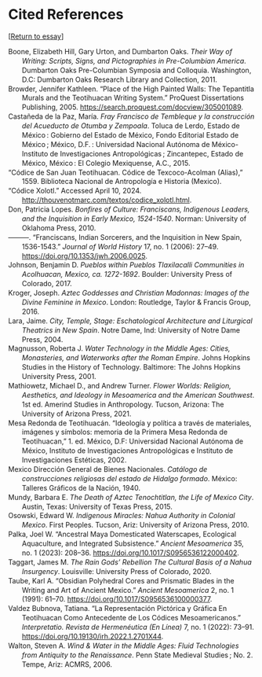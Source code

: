 # Cited References

[[Return to essay](https://brad-skopyk.github.io/sjt)]

<!DOCTYPE html PUBLIC "-//W3C//DTD XHTML 1.1//EN" "http://www.w3.org/TR/xhtml11/DTD/xhtml11.dtd">
<html xmlns="http://www.w3.org/1999/xhtml" xml:lang="en">
<head>
<meta http-equiv="Content-Type" content="text/html; charset=utf-8"/>
<title>Bibliography</title>
</head>
<body>
<div class="csl-bib-body" style="line-height: 1.35; margin-left: 2em; text-indent:-2em;">
  <div class="csl-entry">Boone, Elizabeth Hill, Gary Urton, and Dumbarton Oaks. <i>Their Way of Writing: Scripts, Signs, and Pictographies in Pre-Columbian America</i>. Dumbarton Oaks Pre-Columbian Symposia and Colloquia. Washington, D.C: Dumbarton Oaks Research Library and Collection, 2011.</div>
  <span class="Z3988" title="url_ver=Z39.88-2004&amp;ctx_ver=Z39.88-2004&amp;rfr_id=info%3Asid%2Fzotero.org%3A2&amp;rft_id=urn%3Aisbn%3A978-0-88402-368-5&amp;rft_val_fmt=info%3Aofi%2Ffmt%3Akev%3Amtx%3Abook&amp;rft.genre=book&amp;rft.btitle=Their%20way%20of%20writing%3A%20scripts%2C%20signs%2C%20and%20pictographies%20in%20Pre-Columbian%20America&amp;rft.place=Washington%2C%20D.C&amp;rft.publisher=Dumbarton%20Oaks%20Research%20Library%20and%20Collection&amp;rft.series=Dumbarton%20Oaks%20Pre-Columbian%20symposia%20and%20colloquia&amp;rft.aufirst=Elizabeth%20Hill&amp;rft.aulast=Boone&amp;rft.au=Elizabeth%20Hill%20Boone&amp;rft.au=Gary%20Urton&amp;rft.au=undefined&amp;rft.date=2011&amp;rft.isbn=978-0-88402-368-5&amp;rft.language=eng"></span>
  <div class="csl-entry">Browder, Jennifer Kathleen. “Place of the High Painted Walls: The Tepantitla Murals and the Teotihuacan Writing System.” ProQuest Dissertations Publishing, 2005. <a href="https://search.proquest.com/docview/305001089">https://search.proquest.com/docview/305001089</a>.</div>
  <span class="Z3988" title="url_ver=Z39.88-2004&amp;ctx_ver=Z39.88-2004&amp;rfr_id=info%3Asid%2Fzotero.org%3A2&amp;rft_val_fmt=info%3Aofi%2Ffmt%3Akev%3Amtx%3Adissertation&amp;rft.title=Place%20of%20the%20high%20painted%20walls%3A%20The%20Tepantitla%20murals%20and%20the%20Teotihuacan%20writing%20system&amp;rft.aufirst=Jennifer%20Kathleen&amp;rft.aulast=Browder&amp;rft.au=Jennifer%20Kathleen%20Browder&amp;rft.date=2005&amp;rft.language=eng"></span>
  <div class="csl-entry">Castañeda de la Paz, María. <i>Fray Francisco de Tembleque y la construcción del Acueducto de Otumba y Zempoala</i>. Toluca de Lerdo, Estado de México : Gobierno del Estado de México, Fondo Editorial Estado de México ; México, D.F. : Universidad Nacional Autónoma de México-Instituto de Investigaciones Antropológicas ; Zincantepec, Estado de México, México : El Colegio Mexiquense, A.C., 2015.</div>
  <span class="Z3988" title="url_ver=Z39.88-2004&amp;ctx_ver=Z39.88-2004&amp;rfr_id=info%3Asid%2Fzotero.org%3A2&amp;rft_id=urn%3Aisbn%3A978-607-495-422-7&amp;rft_val_fmt=info%3Aofi%2Ffmt%3Akev%3Amtx%3Abook&amp;rft.genre=book&amp;rft.btitle=Fray%20Francisco%20de%20Tembleque%20y%20la%20construcci%C3%B3n%20del%20Acueducto%20de%20Otumba%20y%20Zempoala&amp;rft.publisher=Toluca%20de%20Lerdo%2C%20Estado%20de%20M%C3%A9xico%20%3A%20Gobierno%20del%20Estado%20de%20M%C3%A9xico%2C%20Fondo%20Editorial%20Estado%20de%20M%C3%A9xico%20%3B%20M%C3%A9xico%2C%20D.F.%20%3A%20Universidad%20Nacional%20Aut%C3%B3noma%20de%20M%C3%A9xico-Instituto%20de%20Investigaciones%20Antropol%C3%B3gicas%20%3B%20Zincantepec%2C%20Estado%20de%20M%C3%A9xico%2C%20M%C3%A9xico%20%3A%20El%20Colegio%20Mexiquense%2C%20A.C.&amp;rft.aufirst=Mar%C3%ADa&amp;rft.aulast=Casta%C3%B1eda%20de%20la%20Paz&amp;rft.au=Mar%C3%ADa%20Casta%C3%B1eda%20de%20la%20Paz&amp;rft.date=2015&amp;rft.tpages=237&amp;rft.isbn=978-607-495-422-7&amp;rft.language=Spanish"></span>
  <div class="csl-entry">“Códice de San Juan Teotihuacan. Códice de Texcoco-Acolman (Alias),” 1559. Biblioteca Nacional de Antropología e Historia (Mexico).</div>
  <span class="Z3988" title="url_ver=Z39.88-2004&amp;ctx_ver=Z39.88-2004&amp;rfr_id=info%3Asid%2Fzotero.org%3A2&amp;rft_val_fmt=info%3Aofi%2Ffmt%3Akev%3Amtx%3Adc&amp;rft.type=manuscript&amp;rft.title=C%C3%B3dice%20de%20San%20Juan%20Teotihuacan.%20C%C3%B3dice%20de%20Texcoco-Acolman%20(Alias)&amp;rft.date=1559"></span>
  <div class="csl-entry">“Códice Xolotl.” Accessed April 10, 2024. <a href="http://thouvenotmarc.com/textos/codice_xolotl.html">http://thouvenotmarc.com/textos/codice_xolotl.html</a>.</div>
  <span class="Z3988" title="url_ver=Z39.88-2004&amp;ctx_ver=Z39.88-2004&amp;rfr_id=info%3Asid%2Fzotero.org%3A2&amp;rft_val_fmt=info%3Aofi%2Ffmt%3Akev%3Amtx%3Adc&amp;rft.type=webpage&amp;rft.title=C%C3%B3dice%20Xolotl&amp;rft.identifier=http%3A%2F%2Fthouvenotmarc.com%2Ftextos%2Fcodice_xolotl.html"></span>
  <div class="csl-entry">Don, Patricia Lopes. <i>Bonfires of Culture: Franciscans, Indigenous Leaders, and the Inquisition in Early Mexico, 1524-1540</i>. Norman: University of Oklahoma Press, 2010.</div>
  <span class="Z3988" title="url_ver=Z39.88-2004&amp;ctx_ver=Z39.88-2004&amp;rfr_id=info%3Asid%2Fzotero.org%3A2&amp;rft_id=urn%3Aisbn%3A978-0-8061-4049-0&amp;rft_val_fmt=info%3Aofi%2Ffmt%3Akev%3Amtx%3Abook&amp;rft.genre=book&amp;rft.btitle=Bonfires%20of%20culture%3A%20Franciscans%2C%20indigenous%20leaders%2C%20and%20the%20Inquisition%20in%20early%20Mexico%2C%201524-1540&amp;rft.place=Norman&amp;rft.publisher=University%20of%20Oklahoma%20Press&amp;rft.aufirst=Patricia%20Lopes&amp;rft.aulast=Don&amp;rft.au=Patricia%20Lopes%20Don&amp;rft.date=2010&amp;rft.isbn=978-0-8061-4049-0&amp;rft.language=eng"></span>
  <div class="csl-entry">———. “Franciscans, Indian Sorcerers, and the Inquisition in New Spain, 1536-1543.” <i>Journal of World History</i> 17, no. 1 (2006): 27–49. <a href="https://doi.org/10.1353/jwh.2006.0025">https://doi.org/10.1353/jwh.2006.0025</a>.</div>
  <span class="Z3988" title="url_ver=Z39.88-2004&amp;ctx_ver=Z39.88-2004&amp;rfr_id=info%3Asid%2Fzotero.org%3A2&amp;rft_id=info%3Adoi%2F10.1353%2Fjwh.2006.0025&amp;rft_val_fmt=info%3Aofi%2Ffmt%3Akev%3Amtx%3Ajournal&amp;rft.genre=article&amp;rft.atitle=Franciscans%2C%20Indian%20Sorcerers%2C%20and%20the%20Inquisition%20in%20New%20Spain%2C%201536-1543&amp;rft.jtitle=Journal%20of%20world%20history&amp;rft.volume=17&amp;rft.issue=1&amp;rft.aufirst=Patricia%20Lopes&amp;rft.aulast=Don&amp;rft.au=Patricia%20Lopes%20Don&amp;rft.date=2006&amp;rft.pages=27%E2%80%9349&amp;rft.spage=27&amp;rft.epage=49&amp;rft.issn=1045-6007&amp;rft.language=eng"></span>
  <div class="csl-entry">Johnson, Benjamin D. <i>Pueblos within Pueblos Tlaxilacalli Communities in Acolhuacan, Mexico, ca. 1272-1692</i>. Boulder: University Press of Colorado, 2017.</div>
  <span class="Z3988" title="url_ver=Z39.88-2004&amp;ctx_ver=Z39.88-2004&amp;rfr_id=info%3Asid%2Fzotero.org%3A2&amp;rft_id=urn%3Aisbn%3A978-1-60732-691-5&amp;rft_val_fmt=info%3Aofi%2Ffmt%3Akev%3Amtx%3Abook&amp;rft.genre=book&amp;rft.btitle=Pueblos%20within%20Pueblos%20Tlaxilacalli%20Communities%20in%20Acolhuacan%2C%20Mexico%2C%20ca.%201272-1692&amp;rft.place=Boulder&amp;rft.publisher=University%20Press%20of%20Colorado&amp;rft.aufirst=Benjamin%20D.&amp;rft.aulast=Johnson&amp;rft.au=Benjamin%20D.%20Johnson&amp;rft.date=2017&amp;rft.isbn=978-1-60732-691-5&amp;rft.language=eng"></span>
  <div class="csl-entry">Kroger, Joseph. <i>Aztec Goddesses and Christian Madonnas: Images of the Divine Feminine in Mexico</i>. London: Routledge, Taylor &amp; Francis Group, 2016.</div>
  <span class="Z3988" title="url_ver=Z39.88-2004&amp;ctx_ver=Z39.88-2004&amp;rfr_id=info%3Asid%2Fzotero.org%3A2&amp;rft_id=urn%3Aisbn%3A978-1-351-95611-6&amp;rft_val_fmt=info%3Aofi%2Ffmt%3Akev%3Amtx%3Abook&amp;rft.genre=book&amp;rft.btitle=Aztec%20goddesses%20and%20Christian%20Madonnas%3A%20images%20of%20the%20divine%20feminine%20in%20Mexico&amp;rft.place=London&amp;rft.publisher=Routledge%2C%20Taylor%20%26%20Francis%20Group&amp;rft.aufirst=Joseph&amp;rft.aulast=Kroger&amp;rft.au=Joseph%20Kroger&amp;rft.au=Patrizia%20Granziera&amp;rft.date=2016&amp;rft.isbn=978-1-351-95611-6&amp;rft.language=eng"></span>
  <div class="csl-entry">Lara, Jaime. <i>City, Temple, Stage: Eschatological Architecture and Liturgical Theatrics in New Spain</i>. Notre Dame, Ind: University of Notre Dame Press, 2004.</div>
  <span class="Z3988" title="url_ver=Z39.88-2004&amp;ctx_ver=Z39.88-2004&amp;rfr_id=info%3Asid%2Fzotero.org%3A2&amp;rft_id=urn%3Aisbn%3A978-0-268-03364-4&amp;rft_val_fmt=info%3Aofi%2Ffmt%3Akev%3Amtx%3Abook&amp;rft.genre=book&amp;rft.btitle=City%2C%20temple%2C%20stage%3A%20eschatological%20architecture%20and%20liturgical%20theatrics%20in%20New%20Spain&amp;rft.place=Notre%20Dame%2C%20Ind&amp;rft.publisher=University%20of%20Notre%20Dame%20Press&amp;rft.aufirst=Jaime&amp;rft.aulast=Lara&amp;rft.au=Jaime%20Lara&amp;rft.date=2004&amp;rft.isbn=978-0-268-03364-4&amp;rft.language=eng"></span>
  <div class="csl-entry">Magnusson, Roberta J. <i>Water Technology in the Middle Ages: Cities, Monasteries, and Waterworks after the Roman Empire</i>. Johns Hopkins Studies in the History of Technology. Baltimore: The Johns Hopkins University Press, 2001.</div>
  <span class="Z3988" title="url_ver=Z39.88-2004&amp;ctx_ver=Z39.88-2004&amp;rfr_id=info%3Asid%2Fzotero.org%3A2&amp;rft_id=urn%3Aisbn%3A978-0-8018-7283-9&amp;rft_val_fmt=info%3Aofi%2Ffmt%3Akev%3Amtx%3Abook&amp;rft.genre=book&amp;rft.btitle=Water%20technology%20in%20the%20Middle%20Ages%3A%20cities%2C%20monasteries%2C%20and%20waterworks%20after%20the%20Roman%20Empire&amp;rft.place=Baltimore&amp;rft.publisher=The%20Johns%20Hopkins%20University%20Press&amp;rft.series=Johns%20Hopkins%20studies%20in%20the%20history%20of%20technology&amp;rft.aufirst=Roberta%20J.&amp;rft.aulast=Magnusson&amp;rft.au=Roberta%20J.%20Magnusson&amp;rft.date=2001&amp;rft.isbn=978-0-8018-7283-9&amp;rft.language=eng"></span>
  <div class="csl-entry">Mathiowetz, Michael D., and Andrew Turner. <i>Flower Worlds: Religion, Aesthetics, and Ideology in Mesoamerica and the American Southwest</i>. 1st ed. Amerind Studies in Anthropology. Tucson, Arizona: The University of Arizona Press, 2021.</div>
  <span class="Z3988" title="url_ver=Z39.88-2004&amp;ctx_ver=Z39.88-2004&amp;rfr_id=info%3Asid%2Fzotero.org%3A2&amp;rft_id=urn%3Aisbn%3A978-0-8165-4232-1&amp;rft_val_fmt=info%3Aofi%2Ffmt%3Akev%3Amtx%3Abook&amp;rft.genre=book&amp;rft.btitle=Flower%20worlds%3A%20religion%2C%20aesthetics%2C%20and%20ideology%20in%20Mesoamerica%20and%20the%20American%20southwest&amp;rft.place=Tucson%2C%20Arizona&amp;rft.publisher=The%20University%20of%20Arizona%20Press&amp;rft.edition=1st%20ed.&amp;rft.series=Amerind%20studies%20in%20anthropology&amp;rft.aufirst=Michael%20D.&amp;rft.aulast=Mathiowetz&amp;rft.au=Michael%20D.%20Mathiowetz&amp;rft.au=Andrew%20Turner&amp;rft.date=2021&amp;rft.isbn=978-0-8165-4232-1&amp;rft.language=eng"></span>
  <div class="csl-entry">Mesa Redonda de Teotihuacán. “Ideología y política a través de materiales, imágenes y símbolos: memoria de la Primera Mesa Redonda de Teotihuacan,” 1. ed. México, D.F: Universidad Nacional Autónoma de México, Instituto de Investigaciones Antropológicas e Instituto de Investigaciones Estéticas, 2002.</div>
  <span class="Z3988" title="url_ver=Z39.88-2004&amp;ctx_ver=Z39.88-2004&amp;rfr_id=info%3Asid%2Fzotero.org%3A2&amp;rft_id=urn%3Aisbn%3A978-970-18-8379-2&amp;rft_val_fmt=info%3Aofi%2Ffmt%3Akev%3Amtx%3Abook&amp;rft.genre=proceeding&amp;rft.atitle=Ideolog%C3%ADa%20y%20pol%C3%ADtica%20a%20trav%C3%A9s%20de%20materiales%2C%20im%C3%A1genes%20y%20s%C3%ADmbolos%3A%20memoria%20de%20la%20Primera%20Mesa%20Redonda%20de%20Teotihuacan&amp;rft.place=M%C3%A9xico%2C%20D.F&amp;rft.publisher=Universidad%20Nacional%20Aut%C3%B3noma%20de%20M%C3%A9xico%2C%20Instituto%20de%20Investigaciones%20Antropol%C3%B3gicas%20e%20Instituto%20de%20Investigaciones%20Est%C3%A9ticas&amp;rft.au=undefined&amp;rft.au=Mar%C3%ADa%20Elena%20Ruiz%20Gallut&amp;rft.date=2002&amp;rft.isbn=978-970-18-8379-2&amp;rft.language=spa%3Beng"></span>
  <div class="csl-entry">Mexico Dirección General de Bienes Nacionales. <i>Catálogo de construcciones religiosas del estado de Hidalgo formado</i>. México: Talleres Gráficos de la Nación, 1940.</div>
  <span class="Z3988" title="url_ver=Z39.88-2004&amp;ctx_ver=Z39.88-2004&amp;rfr_id=info%3Asid%2Fzotero.org%3A2&amp;rft_val_fmt=info%3Aofi%2Ffmt%3Akev%3Amtx%3Abook&amp;rft.genre=book&amp;rft.btitle=Cat%C3%A1logo%20de%20construcciones%20religiosas%20del%20estado%20de%20Hidalgo%20formado&amp;rft.place=M%C3%A9xico&amp;rft.publisher=Talleres%20Gr%C3%A1ficos%20de%20la%20Naci%C3%B3n&amp;rft.au=undefined&amp;rft.au=Luis%20Azcu%C3%A9%20y%20Mancera&amp;rft.au=Manuel%20Toussaint&amp;rft.au=Justino%20Fern%C3%A1ndez&amp;rft.date=1940&amp;rft.language=spa"></span>
  <div class="csl-entry">Mundy, Barbara E. <i>The Death of Aztec Tenochtitlan, the Life of Mexico City</i>. Austin, Texas: University of Texas Press, 2015.</div>
  <span class="Z3988" title="url_ver=Z39.88-2004&amp;ctx_ver=Z39.88-2004&amp;rfr_id=info%3Asid%2Fzotero.org%3A2&amp;rft_val_fmt=info%3Aofi%2Ffmt%3Akev%3Amtx%3Abook&amp;rft.genre=book&amp;rft.btitle=The%20death%20of%20Aztec%20Tenochtitlan%2C%20the%20life%20of%20Mexico%20City&amp;rft.place=Austin%2C%20Texas&amp;rft.publisher=University%20of%20Texas%20Press&amp;rft.aufirst=Barbara%20E.&amp;rft.aulast=Mundy&amp;rft.au=Barbara%20E.%20Mundy&amp;rft.date=2015"></span>
  <div class="csl-entry">Osowski, Edward W. <i>Indigenous Miracles: Nahua Authority in Colonial Mexico</i>. First Peoples. Tucson, Ariz: University of Arizona Press, 2010.</div>
  <span class="Z3988" title="url_ver=Z39.88-2004&amp;ctx_ver=Z39.88-2004&amp;rfr_id=info%3Asid%2Fzotero.org%3A2&amp;rft_id=urn%3Aisbn%3A978-0-8165-2855-4&amp;rft_val_fmt=info%3Aofi%2Ffmt%3Akev%3Amtx%3Abook&amp;rft.genre=book&amp;rft.btitle=Indigenous%20miracles%3A%20Nahua%20authority%20in%20colonial%20Mexico&amp;rft.place=Tucson%2C%20Ariz&amp;rft.publisher=University%20of%20Arizona%20Press&amp;rft.series=First%20peoples&amp;rft.aufirst=Edward%20W.&amp;rft.aulast=Osowski&amp;rft.au=Edward%20W.%20Osowski&amp;rft.date=2010&amp;rft.isbn=978-0-8165-2855-4&amp;rft.language=eng"></span>
  <div class="csl-entry">Palka, Joel W. “Ancestral Maya Domesticated Waterscapes, Ecological Aquaculture, and Integrated Subsistence.” <i>Ancient Mesoamerica</i> 35, no. 1 (2023): 208–36. <a href="https://doi.org/10.1017/S0956536122000402">https://doi.org/10.1017/S0956536122000402</a>.</div>
  <span class="Z3988" title="url_ver=Z39.88-2004&amp;ctx_ver=Z39.88-2004&amp;rfr_id=info%3Asid%2Fzotero.org%3A2&amp;rft_id=info%3Adoi%2F10.1017%2FS0956536122000402&amp;rft_val_fmt=info%3Aofi%2Ffmt%3Akev%3Amtx%3Ajournal&amp;rft.genre=article&amp;rft.atitle=Ancestral%20Maya%20domesticated%20waterscapes%2C%20ecological%20aquaculture%2C%20and%20integrated%20subsistence&amp;rft.jtitle=Ancient%20Mesoamerica&amp;rft.volume=35&amp;rft.issue=1&amp;rft.aufirst=Joel%20W.&amp;rft.aulast=Palka&amp;rft.au=Joel%20W.%20Palka&amp;rft.date=2023&amp;rft.pages=208%E2%80%93236&amp;rft.spage=208&amp;rft.epage=236&amp;rft.issn=0956-5361&amp;rft.language=eng"></span>
  <div class="csl-entry">Taggart, James M. <i>The Rain Gods’ Rebellion The Cultural Basis of a Nahua Insurgency</i>. Louisville: University Press of Colorado, 2020.</div>
  <span class="Z3988" title="url_ver=Z39.88-2004&amp;ctx_ver=Z39.88-2004&amp;rfr_id=info%3Asid%2Fzotero.org%3A2&amp;rft_id=urn%3Aisbn%3A978-1-60732-956-5&amp;rft_val_fmt=info%3Aofi%2Ffmt%3Akev%3Amtx%3Abook&amp;rft.genre=book&amp;rft.btitle=The%20Rain%20Gods%E2%80%99%20Rebellion%20The%20Cultural%20Basis%20of%20a%20Nahua%20Insurgency&amp;rft.place=Louisville&amp;rft.publisher=University%20Press%20of%20Colorado&amp;rft.aufirst=James%20M.&amp;rft.aulast=Taggart&amp;rft.au=James%20M.%20Taggart&amp;rft.date=2020&amp;rft.isbn=978-1-60732-956-5&amp;rft.language=eng"></span>
  <div class="csl-entry">Taube, Karl A. “Obsidian Polyhedral Cores and Prismatic Blades in the Writing and Art of Ancient Mexico.” <i>Ancient Mesoamerica</i> 2, no. 1 (1991): 61–70. <a href="https://doi.org/10.1017/S0956536100000377">https://doi.org/10.1017/S0956536100000377</a>.</div>
  <span class="Z3988" title="url_ver=Z39.88-2004&amp;ctx_ver=Z39.88-2004&amp;rfr_id=info%3Asid%2Fzotero.org%3A2&amp;rft_id=info%3Adoi%2F10.1017%2FS0956536100000377&amp;rft_val_fmt=info%3Aofi%2Ffmt%3Akev%3Amtx%3Ajournal&amp;rft.genre=article&amp;rft.atitle=Obsidian%20Polyhedral%20Cores%20and%20Prismatic%20Blades%20in%20the%20Writing%20and%20Art%20of%20Ancient%20Mexico&amp;rft.jtitle=Ancient%20Mesoamerica&amp;rft.volume=2&amp;rft.issue=1&amp;rft.aufirst=Karl%20A.&amp;rft.aulast=Taube&amp;rft.au=Karl%20A.%20Taube&amp;rft.date=1991&amp;rft.pages=61%E2%80%9370&amp;rft.spage=61&amp;rft.epage=70&amp;rft.issn=0956-5361&amp;rft.language=eng"></span>
  <div class="csl-entry">Valdez Bubnova, Tatiana. “La Representación Pictórica y Gráfica En Teotihuacan Como Antecedente de Los Códices Mesoamericanos.” <i>Interpretatio. Revista de Hermenéutica (En Línea)</i> 7, no. 1 (2022): 73–91. <a href="https://doi.org/10.19130/irh.2022.1.2701X44">https://doi.org/10.19130/irh.2022.1.2701X44</a>.</div>
  <span class="Z3988" title="url_ver=Z39.88-2004&amp;ctx_ver=Z39.88-2004&amp;rfr_id=info%3Asid%2Fzotero.org%3A2&amp;rft_id=info%3Adoi%2F10.19130%2Firh.2022.1.2701X44&amp;rft_val_fmt=info%3Aofi%2Ffmt%3Akev%3Amtx%3Ajournal&amp;rft.genre=article&amp;rft.atitle=La%20representaci%C3%B3n%20pict%C3%B3rica%20y%20gr%C3%A1fica%20en%20Teotihuacan%20como%20antecedente%20de%20los%20c%C3%B3dices%20mesoamericanos&amp;rft.jtitle=Interpretatio.%20Revista%20de%20hermen%C3%A9utica%20(en%20l%C3%ADnea)&amp;rft.volume=7&amp;rft.issue=1&amp;rft.aufirst=Tatiana&amp;rft.aulast=Valdez%20Bubnova&amp;rft.au=Tatiana%20Valdez%20Bubnova&amp;rft.date=2022&amp;rft.pages=73%E2%80%9391&amp;rft.spage=73&amp;rft.epage=91&amp;rft.issn=2683-1406&amp;rft.language=eng"></span>
  <div class="csl-entry">Walton, Steven A. <i>Wind &amp; Water in the Middle Ages: Fluid Technologies from Antiquity to the Renaissance</i>. Penn State Medieval Studies ; No. 2. Tempe, Ariz: ACMRS, 2006.</div>
  <span class="Z3988" title="url_ver=Z39.88-2004&amp;ctx_ver=Z39.88-2004&amp;rfr_id=info%3Asid%2Fzotero.org%3A2&amp;rft_id=urn%3Aisbn%3A978-0-86698-367-9&amp;rft_val_fmt=info%3Aofi%2Ffmt%3Akev%3Amtx%3Abook&amp;rft.genre=book&amp;rft.btitle=Wind%20%26%20water%20in%20the%20Middle%20Ages%3A%20fluid%20technologies%20from%20antiquity%20to%20the%20Renaissance&amp;rft.place=Tempe%2C%20Ariz&amp;rft.publisher=ACMRS&amp;rft.series=Penn%20State%20Medieval%20studies%20%3B%20no.%202&amp;rft.aufirst=Steven%20A.&amp;rft.aulast=Walton&amp;rft.au=Steven%20A.%20Walton&amp;rft.date=2006&amp;rft.isbn=978-0-86698-367-9&amp;rft.language=eng"></span>
</div></body>
</html>
